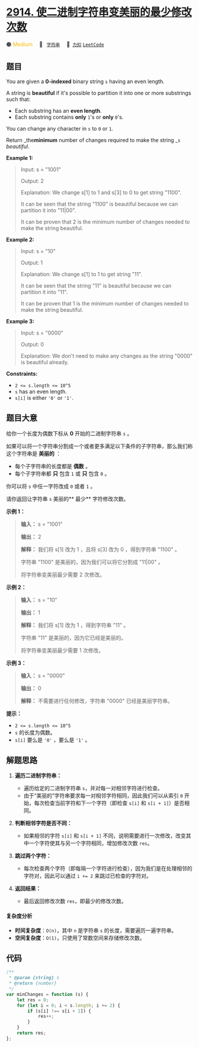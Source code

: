 # [2914. 使二进制字符串变美丽的最少修改次数](https://2xiao.github.io/leetcode-js/problem/2914.html)

🟠 <font color=#ffb800>Medium</font>&emsp; 🔖&ensp; [`字符串`](/tag/string.md)&emsp; 🔗&ensp;[`力扣`](https://leetcode.cn/problems/minimum-number-of-changes-to-make-binary-string-beautiful) [`LeetCode`](https://leetcode.com/problems/minimum-number-of-changes-to-make-binary-string-beautiful)

## 题目

You are given a **0-indexed** binary string `s` having an even length.

A string is **beautiful** if it's possible to partition it into one or more
substrings such that:

- Each substring has an **even length**.
- Each substring contains **only** `1`'s or **only** `0`'s.

You can change any character in `s` to `0` or `1`.

Return _the**minimum** number of changes required to make the string _`s`
_beautiful_.

**Example 1:**

> Input: s = "1001"
>
> Output: 2
>
> Explanation: We change s[1] to 1 and s[3] to 0 to get string "1100".
>
> It can be seen that the string "1100" is beautiful because we can partition it into "11|00".
>
> It can be proven that 2 is the minimum number of changes needed to make the string beautiful.

**Example 2:**

> Input: s = "10"
>
> Output: 1
>
> Explanation: We change s[1] to 1 to get string "11".
>
> It can be seen that the string "11" is beautiful because we can partition it into "11".
>
> It can be proven that 1 is the minimum number of changes needed to make the string beautiful.

**Example 3:**

> Input: s = "0000"
>
> Output: 0
>
> Explanation: We don't need to make any changes as the string "0000" is beautiful already.

**Constraints:**

- `2 <= s.length <= 10^5`
- `s` has an even length.
- `s[i]` is either `'0'` or `'1'`.

## 题目大意

给你一个长度为偶数下标从 **0** 开始的二进制字符串 `s` 。

如果可以将一个字符串分割成一个或者更多满足以下条件的子字符串，那么我们称这个字符串是 **美丽的** ：

- 每个子字符串的长度都是 **偶数** 。
- 每个子字符串都 **只** 包含 `1` 或 **只** 包含 `0` 。

你可以将 `s` 中任一字符改成 `0` 或者 `1` 。

请你返回让字符串 `s` 美丽的** 最少** 字符修改次数。

**示例 1：**

> **输入：** s = "1001"
>
> **输出：** 2
>
> **解释：** 我们将 s[1] 改为 1 ，且将 s[3] 改为 0 ，得到字符串 "1100" 。
>
> 字符串 "1100" 是美丽的，因为我们可以将它分割成 "11|00" 。
>
> 将字符串变美丽最少需要 2 次修改。

**示例 2：**

> **输入：** s = "10"
>
> **输出：** 1
>
> **解释：** 我们将 s[1] 改为 1 ，得到字符串 "11" 。
>
> 字符串 "11" 是美丽的，因为它已经是美丽的。
>
> 将字符串变美丽最少需要 1 次修改。

**示例 3：**

> **输入：** s = "0000"
>
> **输出：** 0
>
> **解释：** 不需要进行任何修改，字符串 "0000" 已经是美丽字符串。

**提示：**

- `2 <= s.length <= 10^5`
- `s` 的长度为偶数。
- `s[i]` 要么是 `'0'` ，要么是 `'1'` 。

## 解题思路

1. **遍历二进制字符串：**

   - 遍历给定的二进制字符串 `s`，并对每一对相邻字符进行检查。
   - 由于“美丽的”字符串要求每一对相邻字符相同，因此我们可以从索引 `0` 开始，每次检查当前字符和下一个字符（即检查 `s[i]` 和 `s[i + 1]`）是否相同。

2. **判断相邻字符是否不同：**

   - 如果相邻的字符 `s[i]` 和 `s[i + 1]` 不同，说明需要进行一次修改，改变其中一个字符使其与另一个字符相同，增加修改次数 `res`。

3. **跳过两个字符：**

   - 每次检查两个字符（即每隔一个字符进行检查），因为我们是在处理相邻的字符对，因此可以通过 `i += 2` 来跳过已检查的字符对。

4. **返回结果：**
   - 最后返回修改次数 `res`，即最少的修改次数。

#### 复杂度分析

- **时间复杂度**：`O(n)`，其中 `n` 是字符串 `s` 的长度，需要遍历一遍字符串。
- **空间复杂度**：`O(1)`，只使用了常数空间来存储修改次数。

## 代码

```javascript
/**
 * @param {string} s
 * @return {number}
 */
var minChanges = function (s) {
	let res = 0;
	for (let i = 0; i < s.length; i += 2) {
		if (s[i] !== s[i + 1]) {
			res++;
		}
	}
	return res;
};
```
